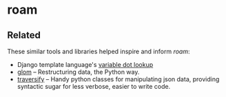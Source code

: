 # roam



## Related

These similar tools and libraries helped inspire and inform *roam*:

- Django template language's [variable dot lookup](https://docs.djangoproject.com/en/2.2/ref/templates/language/#variables)
- [glom](https://glom.readthedocs.io/) – Restructuring data, the Python way.
- [traversify](https://pypi.org/project/traversify/) – Handy python classes for manipulating json data, providing syntactic sugar for less verbose, easier to write code.
